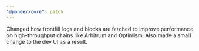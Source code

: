 ```yaml
---
"@ponder/core": patch
---
```


Changed how frontfill logs and blocks are fetched to improve performance on high-throughput chains like Arbitrum and Optimism. Also made a small change to the dev UI as a result.
